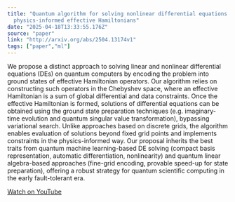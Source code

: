 ```yaml
---
title: "Quantum algorithm for solving nonlinear differential equations based on
  physics-informed effective Hamiltonians"
date: "2025-04-18T13:33:55.176Z"
source: "paper"
link: "http://arxiv.org/abs/2504.13174v1"
tags: ["paper","ml"]
---
```


We propose a distinct approach to solving linear and nonlinear differential equations (DEs) on quantum computers by encoding the problem into ground states of effective Hamiltonian operators. Our algorithm relies on constructing such operators in the Chebyshev space, where an effective Hamiltonian is a sum of global differential and data constraints. Once the effective Hamiltonian is formed, solutions of differential equations can be obtained using the ground state preparation techniques (e.g. imaginary-time evolution and quantum singular value transformation), bypassing variational search. Unlike approaches based on discrete grids, the algorithm enables evaluation of solutions beyond fixed grid points and implements constraints in the physics-informed way. Our proposal inherits the best traits from quantum machine learning-based DE solving (compact basis representation, automatic differentiation, nonlinearity) and quantum linear algebra-based approaches (fine-grid encoding, provable speed-up for state preparation), offering a robust strategy for quantum scientific computing in the early fault-tolerant era.

[Watch on YouTube](http://arxiv.org/abs/2504.13174v1)
